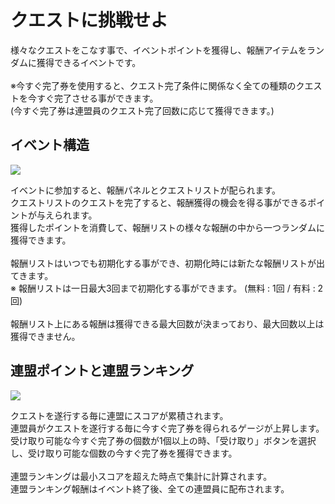 # クエストに挑戦せよ

様々なクエストをこなす事で、イベントポイントを獲得し、報酬アイテムをランダムに獲得できるイベントです。<br>
<br>
※今すぐ完了券を使用すると、クエスト完了条件に関係なく全ての種類のクエストを今すぐ完了させる事ができます。<br>
(今すぐ完了券は連盟員のクエスト完了回数に応じて獲得できます。)<br>


## イベント構造

![](http://astrokings.s3.amazonaws.com/html/img/help/703_001questevent.jpg)

イベントに参加すると、報酬パネルとクエストリストが配られます。<br>
クエストリストのクエストを完了すると、報酬獲得の機会を得る事ができるポイントが与えられます。<br>
獲得したポイントを消費して、報酬リストの様々な報酬の中から一つランダムに獲得できます。<br>
<br>
報酬リストはいつでも初期化する事ができ、初期化時には新たな報酬リストが出てきます。<br>
※ 報酬リストは一日最大3回まで初期化する事ができます。 (無料 : 1回 / 有料 : 2回)<br>
<br>
報酬リスト上にある報酬は獲得できる最大回数が決まっており、最大回数以上は獲得できません。<br>


## 連盟ポイントと連盟ランキング

![](http://astrokings.s3.amazonaws.com/html/img/help/703_002questevent.jpg)

クエストを遂行する毎に連盟にスコアが累積されます。<br>
連盟員がクエストを遂行する毎に今すぐ完了券を得られるゲージが上昇します。<br>
受け取り可能な今すぐ完了券の個数が1個以上の時、「受け取り」ボタンを選択し、受け取り可能な個数の今すぐ完了券を獲得できます。<br>
<br>
連盟ランキングは最小スコアを超えた時点で集計に計算されます。<br>
連盟ランキング報酬はイベント終了後、全ての連盟員に配布されます。
